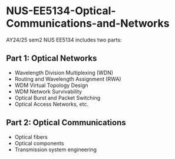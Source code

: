 # NUS-EE5134-Optical-Communications-and-Networks
AY24/25 sem2 NUS EE5134 includes two parts:
## Part 1: Optical Networks
* Wavelength Division Multiplexing (WDN)
* Routing and Wavelength Assignment (RWA)
* WDM Virtual Topology Design
* WDM Network Survivability
* Optical Burst and Packet Switching
* Optical Access Networks, etc.
## Part 2: Optical Communications
* Optical fibers
* Optical components
* Transmission system engineering

